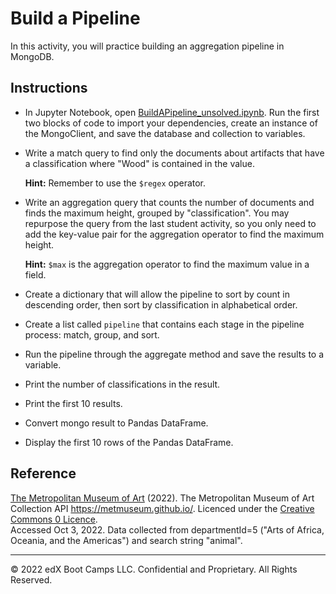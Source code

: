 # Build a Pipeline

In this activity, you will practice building an aggregation pipeline in MongoDB.

## Instructions

* In Jupyter Notebook, open [BuildAPipeline_unsolved.ipynb](Unsolved/BuildAPipeline_unsolved.ipynb). Run the first two blocks of code to import your dependencies, create an instance of the MongoClient, and save the database and collection to variables.

* Write a match query to find only the documents about artifacts that have a classification where "Wood" is contained in the value.

    **Hint:** Remember to use the `$regex` operator.

* Write an aggregation query that counts the number of documents and finds the maximum height, grouped by "classification". You may repurpose the query from the last student activity, so you only need to add the key-value pair for the aggregation operator to find the maximum height.

    **Hint:** `$max` is the aggregation operator to find the maximum value in a field.

* Create a dictionary that will allow the pipeline to sort by count in descending order, then sort by classification in alphabetical order.

* Create a list called `pipeline` that contains each stage in the pipeline process: match, group, and sort.

* Run the pipeline through the aggregate method and save the results to a variable.

* Print the number of classifications in the result.

* Print the first 10 results.

* Convert mongo result to Pandas DataFrame.

* Display the first 10 rows of the Pandas DataFrame.

## Reference

[The Metropolitan Museum of Art](https://www.metmuseum.org/) (2022). The Metropolitan Museum of Art Collection API https://metmuseum.github.io/. Licenced under the [Creative Commons 0 Licence](https://creativecommons.org/publicdomain/zero/1.0/).<br />
Accessed Oct 3, 2022. Data collected from departmentId=5 ("Arts of Africa, Oceania, and the Americas") and search string "animal".

---

© 2022 edX Boot Camps LLC. Confidential and Proprietary. All Rights Reserved.
